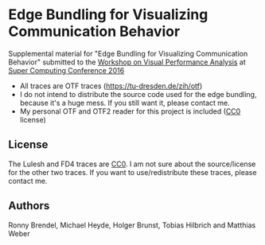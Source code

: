 Edge Bundling for Visualizing Communication Behavior
====================================================

Supplemental material for "Edge Bundling for Visualizing Communication Behavior" submitted to the [Workshop on Visual Performance Analysis](http://www.cedmav.org/events/vpa-2016.html) at [Super Computing Conference 2016](http://sc16.supercomputing.org/)

- All traces are OTF traces (https://tu-dresden.de/zih/otf)
- I do not intend to distribute the source code used for the edge bundling, because it's a huge mess. If you still want it, please contact me.
- My personal OTF and OTF2 reader for this project is included ([CC0](https://creativecommons.org/publicdomain/zero/1.0/) license)

License
-------

The Lulesh and FD4 traces are [CC0](https://creativecommons.org/publicdomain/zero/1.0/).
I am not sure about the source/license for the other two traces.
If you want to use/redistribute these traces, please contact me.

Authors
-------
Ronny Brendel, Michael Heyde, Holger Brunst, Tobias Hilbrich and Matthias Weber
